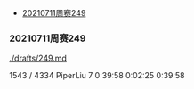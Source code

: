 
<!-- @import "[TOC]" {cmd="toc" depthFrom=1 depthTo=6 orderedList=false} -->

<!-- code_chunk_output -->

- [20210711周赛249](#20210711周赛249)

<!-- /code_chunk_output -->

### 20210711周赛249
[./drafts/249.md](./drafts/249.md)

1543 / 4334	PiperLiu 	7	0:39:58	 0:02:25	 0:39:58